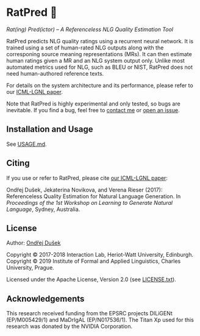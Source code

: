 RatPred 🐀
=========

_Rat(ing) Pred(ictor) – A Referenceless NLG Quality Estimation Tool_

RatPred predicts NLG quality ratings using a recurrent neural network. 
It is trained using a set of human-rated NLG outputs along with the corresponing 
source meaning representations (MRs). It can then estimate human ratings given
a MR and an NLG system output only. Unlike most automated metrics used for NLG, 
such as BLEU or NIST, RatPred does not need human-authored reference texts.

For details on the system architecture and its performance, please refer to
our [ICML-LGNL paper](https://arxiv.org/abs/1708.01759).

Note that RatPred is highly experimental and only tested, so bugs are inevitable. If you find a bug, feel free to [contact me](https://github.com/tuetschek) or [open an issue](https://github.com/UFAL-DSG/ratpred/issues). 

Installation and Usage
----------------------

See [USAGE.md](USAGE.md).

Citing
------

If you use or refer to RatPred, please cite [our ICML-LGNL paper](https://arxiv.org/abs/1708.01759):

Ondřej Dušek, Jekaterina Novikova, and Verena Rieser (2017): Referenceless Quality Estimation for Natural Language Generation. In _Proceedings of the 1st Workshop on Learning to Generate Natural Language_, Sydney, Australia.

License
-------

Author: [Ondřej Dušek](https://github.com/tuetschek)

Copyright © 2017-2018 Interaction Lab, Heriot-Watt University, Edinburgh.
Copyright © 2019 Institute of Formal and Applied Linguistics, Charles University, Prague.


Licensed under the Apache License, Version 2.0 (see [LICENSE.txt](LICENSE.txt)).

Acknowledgements
----------------

This research received funding from the EPSRC projects  DILiGENt (EP/M005429/1) and  MaDrIgAL (EP/N017536/1). The Titan Xp used for this research was donated by the NVIDIA Corporation.


